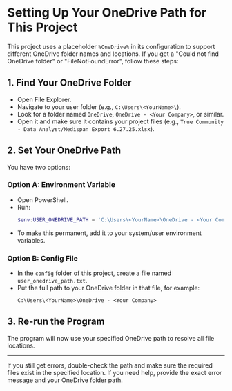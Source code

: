 # Setting Up Your OneDrive Path for This Project

This project uses a placeholder `%OneDrive%` in its configuration to support different OneDrive folder names and locations. If you get a "Could not find OneDrive folder" or "FileNotFoundError", follow these steps:

## 1. Find Your OneDrive Folder
- Open File Explorer.
- Navigate to your user folder (e.g., `C:\Users\<YourName>\`).
- Look for a folder named `OneDrive`, `OneDrive - <Your Company>`, or similar.
- Open it and make sure it contains your project files (e.g., `True Community - Data Analyst/Medispan Export 6.27.25.xlsx`).

## 2. Set Your OneDrive Path
You have two options:

### Option A: Environment Variable
- Open PowerShell.
- Run:
  ```powershell
  $env:USER_ONEDRIVE_PATH = 'C:\Users\<YourName>\OneDrive - <Your Company>'
  ```
- To make this permanent, add it to your system/user environment variables.

### Option B: Config File
- In the `config` folder of this project, create a file named `user_onedrive_path.txt`.
- Put the full path to your OneDrive folder in that file, for example:
  ```
  C:\Users\<YourName>\OneDrive - <Your Company>
  ```

## 3. Re-run the Program
The program will now use your specified OneDrive path to resolve all file locations.

---

If you still get errors, double-check the path and make sure the required files exist in the specified location. If you need help, provide the exact error message and your OneDrive folder path.
